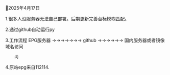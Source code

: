 


🍔2025年4月17日 

1.很多人没服务器无法自己部署。后期更新完善台标模糊匹配。

2.通过github自动运行py

3.工作流程  EPG服务器 →→→→→→→ github →→→→→→  国内服务器或者镜像域名访问
               
             
        问


4.原站epg来自112114.
                                  
